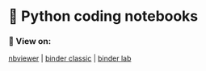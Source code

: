 # 🐍 Python coding notebooks

### 🔗 View on:

[nbviewer](https://nbviewer.jupyter.org/github/christophbenkler/python/tree/master/)
|
[binder classic](https://mybinder.org/v2/gh/christophbenkler/binder/master?urlpath=git-pull%3Frepo%3Dhttps%253A%252F%252Fgithub.com%252Fchristophbenkler%252Fpython%26urlpath%3Dtree%252Fpython%252F%26branch%3Dmaster)
|
[binder lab](https://mybinder.org/v2/gh/christophbenkler/binder/master?urlpath=git-pull%3Frepo%3Dhttps%253A%252F%252Fgithub.com%252Fchristophbenkler%252Fpython%26urlpath%3Dlab%252Ftree%252Fpython%252F%26branch%3Dmaster)
